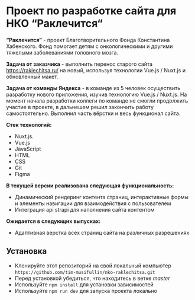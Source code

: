# Проект по разработке сайта для НКО “Раклечится“

**“Раклечится”** - проект Благотворительного Фонда Константина Хабенского. Фонд помогает детям с онкологическими и другими тяжелыми заболеваниями головного мозга.

**Задача от заказчика** - выполнить перенос старого сайта https://raklechitsa.ru/ на новый, используя технологии Vue.js / Nuxt.js и обновленный макет. 

**Задача от команды Яндекса** - в команде из 5 человек осуществить разработку нового приложения, изучив технологию Vue.js / Nuxt.js. 
На момент начала разработки коллеги по команде не смогли продолжить участие в проекте, в дальнешем решил закончить работу самостоятельно.
Выполнил часть вёрстки и весь функционал сайта.

**Стек технологий:**
-	Nuxt.js.
-	Vue.js 
-	JavaScript
-	HTML
-	CSS
-	Git
-	Figma

**В текущей версии реализована следующая функциональность:**
  -	 Динамический рендеринг контента страниц, интерактивные формы и элементы навигации для взаимодействия с пользователем
  -	 Интеграция api strapi для наполнения сайта контентом
 
 **Ожидается в следующих выпусках:**
  -	 Адаптивная верстка всех страниц сайта на различных разрешениях
  
## Установка

* Клонируйте этот репозиторий на свой локальный компьютер 
`https://github.com/tim-musifullin/nko-raklechitsa.git`
* Перед установкой убедиться, что находитесь в ветке *master*
* Используйте `npm install` для установки зависимостей
* Используйте `npm run dev` для запуска проекта локально
